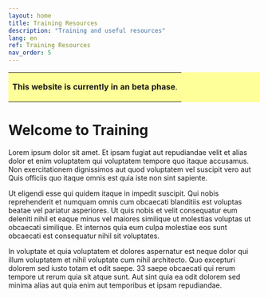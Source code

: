 ```yaml
---
layout: home
title: Training Resources
description: "Training and useful resources"
lang: en
ref: Training Resources
nav_order: 5
---
```


<table style="background-color: #ffff99;">
<tbody>
<tr>
<td>
<p><b>This website is currently in an beta phase</b>.</p>
</td>
</tr>
</tbody>
</table>

# Welcome to Training 


Lorem ipsum dolor sit amet. Et ipsam fugiat aut repudiandae velit et alias dolor et enim voluptatem qui voluptatem tempore quo itaque accusamus. Non exercitationem dignissimos aut quod voluptatem vel suscipit vero aut Quis officiis quo itaque omnis est quia iste non sint sapiente.

Ut eligendi esse qui quidem itaque in impedit suscipit. Qui nobis reprehenderit et numquam omnis cum obcaecati blanditiis est voluptas beatae vel pariatur asperiores. Ut quis nobis et velit consequatur eum deleniti nihil et eaque minus vel maiores similique ut molestias voluptas ut obcaecati similique. Et internos quia eum culpa molestiae eos sunt obcaecati est consequatur nihil sit voluptates.

In voluptate et quia voluptatem et dolores aspernatur est neque dolor qui illum voluptatem et nihil voluptate cum nihil architecto. Quo excepturi dolorem sed iusto totam et odit saepe. 33 saepe obcaecati qui rerum tempore ut rerum quia sit atque sunt. Aut sint quia ea odit dolorem sed minima alias aut quia enim aut temporibus et ipsam repudiandae.


<!--
<table style="background-color: #ffff99;">
<tbody>
<tr>
<td>
<p><b>This website is currently in a alpha phase</b>. Though bilingual functionality exists, we are still working on translating all elements.</p>
<p>If you would like to provide feedback or help build this resource, please see the link at the bottom for contact information.</p>
</td>
</tr>
</tbody>
</table>
Introduction 
-->
